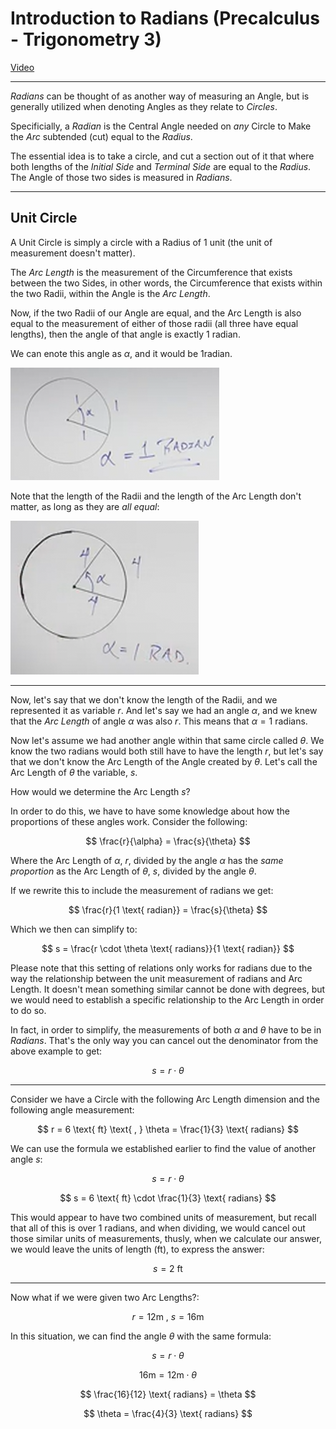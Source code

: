 # Introduction to Radians (Precalculus - Trigonometry 3)

[Video](https://www.youtube.com/watch?v=EWd_FtOfyPc)

---

_Radians_ can be thought of as another way of measuring an Angle, but is
generally utilized when denoting Angles as they relate to _Circles_.

Specificially, a _Radian_ is the Central Angle needed on _any_ Circle to Make
the _Arc_ subtended (cut) equal to the _Radius_.

The essential idea is to take a circle, and cut a section out of it that where
both lengths of the _Initial Side_ and _Terminal Side_ are equal to the
_Radius_. The Angle of those two sides is measured in _Radians_.

---

## Unit Circle

A Unit Circle is simply a circle with a Radius of $1$ unit (the unit of
measurement doesn't matter).

The _Arc Length_ is the measurement of the Circumference that exists between the
two Sides, in other words, the Circumference that exists within the two Radii,
within the Angle is the _Arc Length_.

Now, if the two Radii of our Angle are equal, and the Arc Length is also equal
to the measurement of either of those radii (all three have equal lengths), then
the angle of that angle is exactly $1 \text{ radian}$.

We can enote this angle as $\alpha$, and it would be $1 \text{radian}$.

![image 074_1](./074_1.png)

Note that the length of the Radii and the length of the Arc Length don't matter,
as long as they are _all equal_:

![image 074_2](./074_2.png)

---

Now, let's say that we don't know the length of the Radii, and we represented it
as variable $r$. And let's say we had an angle $\alpha$, and we knew that the
_Arc Length_ of angle $\alpha$ was also $r$. This means that $\alpha = 1
\text{ radians}$.

Now let's assume we had another angle within that same circle called $\theta$.
We know the two radians would both still have to have the length $r$, but let's
say that we don't know the Arc Length of the Angle created by $\theta$. Let's
call the Arc Length of $\theta$ the variable, $s$.

How would we determine the Arc Length $s$?

In order to do this, we have to have some knowledge about how the proportions of
these angles work. Consider the following:

$$ \frac{r}{\alpha} = \frac{s}{\theta} $$

Where the Arc Length of $\alpha$, $r$, divided by the angle $\alpha$ has the
_same proportion_ as the Arc Length of $\theta$, $s$, divided by the angle
$\theta$.

If we rewrite this to include the measurement of radians we get:

$$ \frac{r}{1 \text{ radian}} = \frac{s}{\theta} $$

Which we then can simplify to:

$$ s = \frac{r \cdot \theta \text{ radians}}{1 \text{ radian}} $$

Please note that this setting of relations only works for radians due to the way
the relationship between the unit measurement of radians and Arc Length. It
doesn't mean something similar cannot be done with degrees, but we would need to
establish a specific relationship to the Arc Length in order to do so.

In fact, in order to simplify, the measurements of both $\alpha$ and $\theta$
have to be in _Radians_. That's the only way you can cancel out the denominator
from the above example to get:

$$ s = r \cdot \theta $$

---

Consider we have a Circle with the following Arc Length dimension and the
following angle measurement:

$$ r = 6 \text{ ft} \text{ , } \theta = \frac{1}{3} \text{ radians} $$

We can use the formula we established earlier to find the value of another angle
$s$:

$$ s = r \cdot \theta $$

$$ s = 6 \text{ ft} \cdot \frac{1}{3} \text{ radians}  $$

This would appear to have two combined units of measurement, but recall that all
of this is over $1 \text{ radians}$, and when dividing, we would cancel out
those similar units of measurements, thusly, when we calculate our answer, we
would leave the units of length (ft), to express the answer:

$$ s = 2 \text{ ft} $$

---

Now what if we were given two Arc Lengths?:

$$ r = 12 \text{m} \text{ , } s = 16\text{m} $$

In this situation, we can find the angle $\theta$ with the same formula:

$$ s = r \cdot \theta $$

$$ 16 \text{m} = 12 \text{m} \cdot \theta $$

$$ \frac{16}{12} \text{ radians} = \theta $$

$$ \theta = \frac{4}{3} \text{ radians} $$
